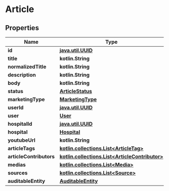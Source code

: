 
# Article

## Properties
Name | Type | Description | Notes
------------ | ------------- | ------------- | -------------
**id** | [**java.util.UUID**](java.util.UUID.md) |  |  [optional]
**title** | **kotlin.String** |  |  [optional]
**normalizedTitle** | **kotlin.String** |  |  [optional]
**description** | **kotlin.String** |  |  [optional]
**body** | **kotlin.String** |  |  [optional]
**status** | [**ArticleStatus**](ArticleStatus.md) |  |  [optional]
**marketingType** | [**MarketingType**](MarketingType.md) |  |  [optional]
**userId** | [**java.util.UUID**](java.util.UUID.md) |  |  [optional]
**user** | [**User**](User.md) |  |  [optional]
**hospitalId** | [**java.util.UUID**](java.util.UUID.md) |  |  [optional]
**hospital** | [**Hospital**](Hospital.md) |  |  [optional]
**youtubeUrl** | **kotlin.String** |  |  [optional]
**articleTags** | [**kotlin.collections.List&lt;ArticleTag&gt;**](ArticleTag.md) |  |  [optional]
**articleContributors** | [**kotlin.collections.List&lt;ArticleContributor&gt;**](ArticleContributor.md) |  |  [optional]
**medias** | [**kotlin.collections.List&lt;Media&gt;**](Media.md) |  |  [optional]
**sources** | [**kotlin.collections.List&lt;Source&gt;**](Source.md) |  |  [optional]
**auditableEntity** | [**AuditableEntity**](AuditableEntity.md) |  |  [optional]



